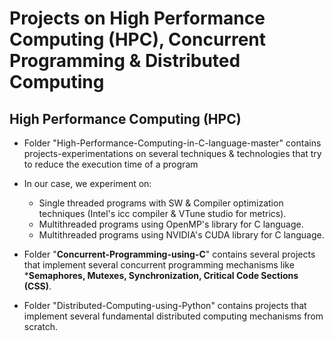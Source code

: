 # Projects on High Performance Computing (HPC), Concurrent Programming \& Distributed Computing #


## High Performance Computing (HPC)
* Folder "High-Performance-Computing-in-C-language-master" contains projects-experimentations on several techniques \& technologies that try to reduce the execution time of a program
* In our case, we experiment on:
    - Single threaded programs with SW \& Compiler optimization techniques (Intel's icc compiler \& VTune studio for metrics).
    - Multithreaded programs using OpenMP's library for C language.
    - Multithreaded programs using NVIDIA's CUDA library for C language.

* Folder "**Concurrent-Programming-using-C**" contains several projects that implement several concurrent programming mechanisms like ***Semaphores, Mutexes, Synchronization, Critical Code Sections (CSS)**.
* Folder "Distributed-Computing-using-Python" contains projects that implement several fundamental distributed computing mechanisms from scratch.

 

